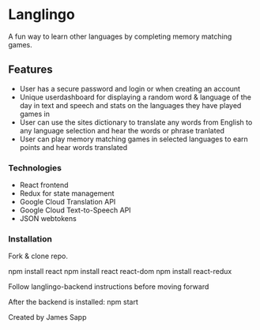 # Langlingo
 A fun way to learn other languages by completing memory matching games.

## Features
- User has a secure password and login or when creating an account
- Unique userdashboard for displaying a random word & language of the day in text and speech and stats on the languages they have played games in
- User can use the sites dictionary to translate any words from English to any language selection and hear the words or phrase tranlated
- User can play memory matching games in selected languages to earn points and hear words translated

### Technologies
- React frontend 
- Redux for state management
- Google Cloud Translation API
- Google Cloud Text-to-Speech API
- JSON webtokens

### Installation

Fork & clone repo.

npm install react
npm install react react-dom
npm install react-redux

Follow langlingo-backend instructions before moving forward

After the backend is installed:
npm start 

Created by James Sapp